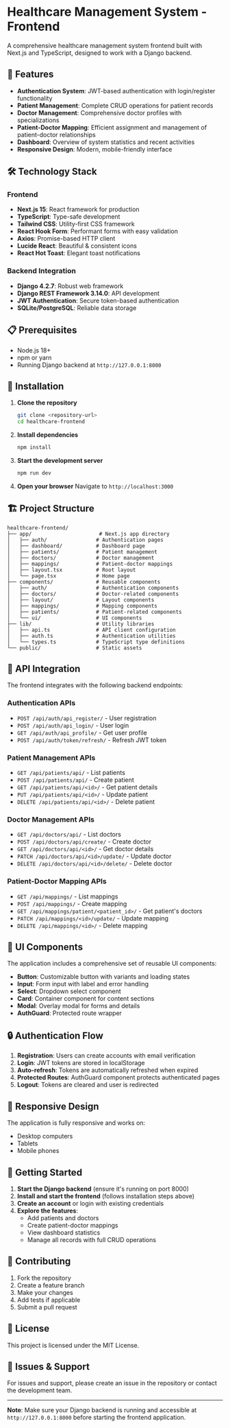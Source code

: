 # Healthcare Management System - Frontend

A comprehensive healthcare management system frontend built with Next.js and TypeScript, designed to work with a Django backend.

## 🚀 Features

- **Authentication System**: JWT-based authentication with login/register functionality
- **Patient Management**: Complete CRUD operations for patient records
- **Doctor Management**: Comprehensive doctor profiles with specializations
- **Patient-Doctor Mapping**: Efficient assignment and management of patient-doctor relationships
- **Dashboard**: Overview of system statistics and recent activities
- **Responsive Design**: Modern, mobile-friendly interface

## 🛠️ Technology Stack

### Frontend
- **Next.js 15**: React framework for production
- **TypeScript**: Type-safe development
- **Tailwind CSS**: Utility-first CSS framework
- **React Hook Form**: Performant forms with easy validation
- **Axios**: Promise-based HTTP client
- **Lucide React**: Beautiful & consistent icons
- **React Hot Toast**: Elegant toast notifications

### Backend Integration
- **Django 4.2.7**: Robust web framework
- **Django REST Framework 3.14.0**: API development
- **JWT Authentication**: Secure token-based authentication
- **SQLite/PostgreSQL**: Reliable data storage

## 📋 Prerequisites

- Node.js 18+ 
- npm or yarn
- Running Django backend at `http://127.0.0.1:8000`

## 🔧 Installation

1. **Clone the repository**
   ```bash
   git clone <repository-url>
   cd healthcare-frontend
   ```

2. **Install dependencies**
   ```bash
   npm install
   ```

3. **Start the development server**
   ```bash
   npm run dev
   ```

4. **Open your browser**
   Navigate to `http://localhost:3000`

## 🏗️ Project Structure

```
healthcare-frontend/
├── app/                      # Next.js app directory
│   ├── auth/                # Authentication pages
│   ├── dashboard/           # Dashboard page
│   ├── patients/            # Patient management
│   ├── doctors/             # Doctor management
│   ├── mappings/            # Patient-doctor mappings
│   ├── layout.tsx           # Root layout
│   └── page.tsx             # Home page
├── components/              # Reusable components
│   ├── auth/                # Authentication components
│   ├── doctors/             # Doctor-related components
│   ├── layout/              # Layout components
│   ├── mappings/            # Mapping components
│   ├── patients/            # Patient-related components
│   └── ui/                  # UI components
├── lib/                     # Utility libraries
│   ├── api.ts               # API client configuration
│   ├── auth.ts              # Authentication utilities
│   └── types.ts             # TypeScript type definitions
└── public/                  # Static assets
```

## 🔑 API Integration

The frontend integrates with the following backend endpoints:

### Authentication APIs
- `POST /api/auth/api_register/` - User registration
- `POST /api/auth/api_login/` - User login
- `GET /api/auth/api_profile/` - Get user profile
- `POST /api/auth/token/refresh/` - Refresh JWT token

### Patient Management APIs
- `GET /api/patients/api/` - List patients
- `POST /api/patients/api/` - Create patient
- `GET /api/patients/api/<id>/` - Get patient details
- `PUT /api/patients/api/<id>/` - Update patient
- `DELETE /api/patients/api/<id>/` - Delete patient

### Doctor Management APIs
- `GET /api/doctors/api/` - List doctors
- `POST /api/doctors/api/create/` - Create doctor
- `GET /api/doctors/api/<id>/` - Get doctor details
- `PATCH /api/doctors/api/<id>/update/` - Update doctor
- `DELETE /api/doctors/api/<id>/delete/` - Delete doctor

### Patient-Doctor Mapping APIs
- `GET /api/mappings/` - List mappings
- `POST /api/mappings/` - Create mapping
- `GET /api/mappings/patient/<patient_id>/` - Get patient's doctors
- `PATCH /api/mappings/<id>/update/` - Update mapping
- `DELETE /api/mappings/<id>/` - Delete mapping

## 🎨 UI Components

The application includes a comprehensive set of reusable UI components:

- **Button**: Customizable button with variants and loading states
- **Input**: Form input with label and error handling
- **Select**: Dropdown select component
- **Card**: Container component for content sections
- **Modal**: Overlay modal for forms and details
- **AuthGuard**: Protected route wrapper

## 🔒 Authentication Flow

1. **Registration**: Users can create accounts with email verification
2. **Login**: JWT tokens are stored in localStorage
3. **Auto-refresh**: Tokens are automatically refreshed when expired
4. **Protected Routes**: AuthGuard component protects authenticated pages
5. **Logout**: Tokens are cleared and user is redirected

## 📱 Responsive Design

The application is fully responsive and works on:
- Desktop computers
- Tablets
- Mobile phones

## 🚦 Getting Started

1. **Start the Django backend** (ensure it's running on port 8000)
2. **Install and start the frontend** (follows installation steps above)
3. **Create an account** or login with existing credentials
4. **Explore the features**:
   - Add patients and doctors
   - Create patient-doctor mappings
   - View dashboard statistics
   - Manage all records with full CRUD operations

## 🤝 Contributing

1. Fork the repository
2. Create a feature branch
3. Make your changes
4. Add tests if applicable
5. Submit a pull request

## 📄 License

This project is licensed under the MIT License.

## 🐛 Issues & Support

For issues and support, please create an issue in the repository or contact the development team.

---

**Note**: Make sure your Django backend is running and accessible at `http://127.0.0.1:8000` before starting the frontend application.
